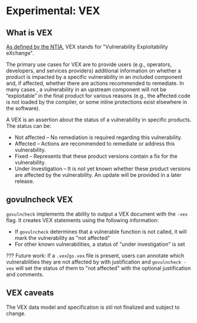 # Experimental: VEX

## What is VEX

[As defined by the NTIA](https://www.ntia.gov/files/ntia/publications/vex_one-page_summary.pdf), 
VEX stands for "Vulnerability Exploitability eXchange".

The primary use cases for VEX are to provide users (e.g., operators, developers, and services
providers) additional information on whether a product is impacted by a specific vulnerability in an
included component and, if affected, whether there are actions recommended to remediate. In
many cases , a vulnerability in an upstream component will not be “exploitable” in the final
product for various reasons (e.g., the affected code is not loaded by the compiler, or some inline
protections exist elsewhere in the software).

A VEX is an assertion about the status of a vulnerability in specific products. The status can be:
- Not affected – No remediation is required regarding this vulnerability.
- Affected – Actions are recommended to remediate or address this vulnerability.
- Fixed – Represents that these product versions contain a fix for the vulnerability.
- Under Investigation – It is not yet known whether these product versions are affected by
the vulnerability. An update will be provided in a later release.

## govulncheck VEX

`govulncheck` implements the ability to output a VEX document with the `-vex` flag. It creates
VEX statements using the following information:

- If `govulncheck` determines that a vulnerable function is not called, it will mark the vulnerability as "not affected"
- For other known vulnerabilities, a status of "under investigation" is set

??? Future work: If a `.vex`/`go.vex` file is present, users can annotate which vulnerabilities they are not affected by with justification
and `govulncheck -vex` will set the status of them to "not affected" with the optional justification and comments.

## VEX caveats

The VEX data model and specification is stil not finalized and subject to change.
